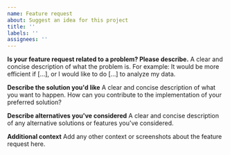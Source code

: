 ```yaml
---
name: Feature request
about: Suggest an idea for this project
title: ''
labels: ''
assignees: ''
---
```


**Is your feature request related to a problem? Please describe.**
A clear and concise description of what the problem is. For example: It would be more efficient if [...], or I would like to do [...] to analyze my data.

**Describe the solution you'd like**
A clear and concise description of what you want to happen. How can you contribute to the implementation of your preferred solution?

**Describe alternatives you've considered**
A clear and concise description of any alternative solutions or features you've considered.

**Additional context**
Add any other context or screenshots about the feature request here.
